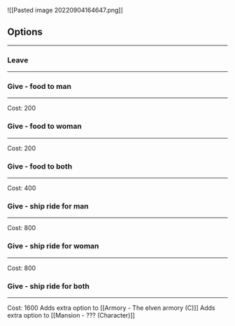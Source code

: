 ![[Pasted image 20220904164647.png]]

## Options
---

### Leave
---

### Give - food to man
---
Cost: 200

### Give - food to woman
---
Cost: 200

### Give - food to both
---
Cost: 400

### Give - ship ride for man
---
Cost: 800

### Give - ship ride for woman
---
Cost: 800

### Give - ship ride for both
---
Cost: 1600
Adds extra option to [[Armory - The elven armory (C)]]
Adds extra option to [[Mansion - ??? (Character)]]